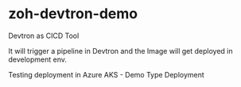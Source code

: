 # zoh-devtron-demo
Devtron as CICD Tool

It will trigger a pipeline in Devtron and the Image will get deployed in development env.

Testing deployment in Azure AKS - Demo Type Deployment
